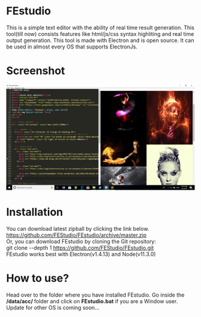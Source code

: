 # FEstudio
This is a simple text editor with the ability of real time result generation. This tool(till now) consists features like html/js/css syntax highliting and real time output generation. This tool is made with Electron and is open source. It can be used in almost every OS that supports ElectronJs. 

# Screenshot
![](images/poolo.PNG)

# Installation
You can download latest zipball by clicking the link below.<br>
https://github.com/FEStudio/FEstudio/archive/master.zip<br>
Or, you can download FEstudio by cloning the Git repository: <br>
git clone --depth 1 https://github.com/FEStudio/FEstudio.git <br>
FEstudio works best with Electron(v1.4.13) and Node(v11.3.0)

# How to use?
Head over to the folder where you have installed FEstudio.
Go inside the <b> /data/acc/ </b> folder and click on <b>FEstudio.bat</b> if you are a Window user. <br>
Update for other OS is coming soon...


